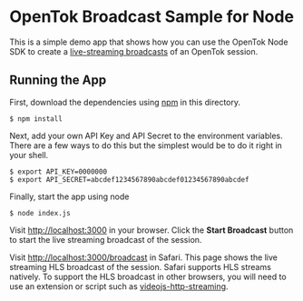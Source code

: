 # OpenTok Broadcast Sample for Node

This is a simple demo app that shows how you can use the OpenTok Node SDK to create a
[live-streaming broadcasts](https://tokbox.com/developer/guides/broadcast/live-streaming)
of an OpenTok session.

## Running the App

First, download the dependencies using [npm](https://www.npmjs.org) in this directory.

```
$ npm install
```

Next, add your own API Key and API Secret to the environment variables. There are a few ways to do
this but the simplest would be to do it right in your shell.

```
$ export API_KEY=0000000
$ export API_SECRET=abcdef1234567890abcdef01234567890abcdef
```

Finally, start the app using node

```
$ node index.js
```

Visit <http://localhost:3000> in your browser. Click the **Start Broadcast** button to start
the live streaming broadcast of the session.

Visit <http://localhost:3000/broadcast> in Safari. This page shows the live streaming HLS
broadcast of the session. Safari supports HLS streams natively. To support the HLS broadcast
in other browsers, you will need to use an extension or script such as
[videojs-http-streaming](https://github.com/videojs/http-streaming).
